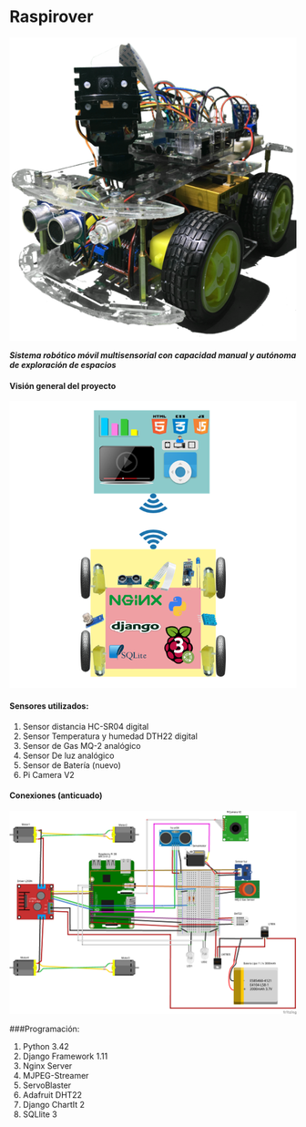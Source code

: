 # Raspirover

![](https://github.com/erhnam/Raspirover/blob/master/media/raspirover.png)


***Sistema robótico móvil multisensorial con capacidad manual y autónoma de exploración de espacios***

#### Visión general del proyecto

![](https://github.com/erhnam/Raspirover/blob/master/fotos/vision.png)

#### Sensores utilizados:  

1. Sensor distancia HC-SR04 digital
2. Sensor Temperatura y humedad DTH22 digital
3. Sensor de Gas MQ-2 analógico
4. Sensor De luz analógico
5. Sensor de Batería (nuevo)
6. Pi Camera V2

#### Conexiones (anticuado)

![](https://github.com/erhnam/Raspirover/blob/master/fotos/estructura.png)

###Programación:

1. Python 3.42
2. Django Framework 1.11
3. Nginx Server   
4. MJPEG-Streamer
5. ServoBlaster
6. Adafruit DHT22
7. Django ChartIt 2
8. SQLlite 3
